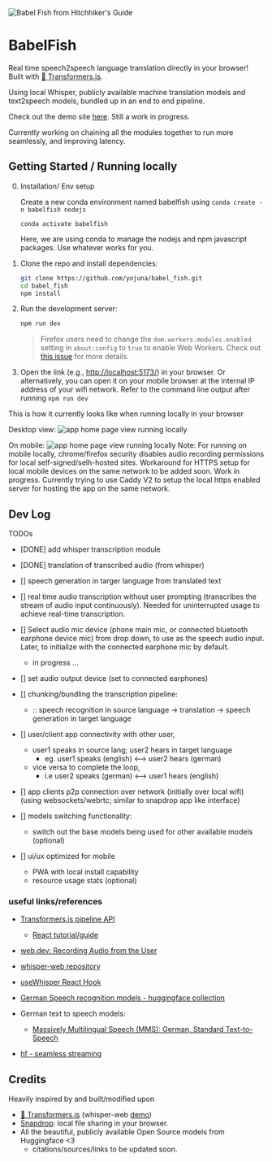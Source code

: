 ![Babel Fish from Hitchhiker's Guide](./public/babelfish.jpg)

# BabelFish

Real time speech2speech language translation directly in your browser! Built with [🤗 Transformers.js](https://github.com/xenova/transformers.js). 

Using local Whisper, publicly available machine translation models and text2speech models, bundled up in an end to end pipeline.

Check out the demo site [here](https://elegant-phoenix-ffa99e.netlify.app/). Still a work in progress.

Currently working on chaining all the modules together to run more seamlessly, and improving latency.


## Getting Started / Running locally

0. Installation/ Env setup

    Create a new conda environment named babelfish using `conda create -n babelfish nodejs`

    ```
    conda activate babelfish
    ```

    Here, we are using conda to manage the nodejs and npm javascript packages. Use whatever works for you.

1. Clone the repo and install dependencies:

    ```bash
    git clone https://github.com/yojuna/babel_fish.git
    cd babel_fish
    npm install
    ```

2. Run the development server:

    ```bash
    npm run dev
    ```
    > Firefox users need to change the `dom.workers.modules.enabled` setting in `about:config` to `true` to enable Web Workers.
    > Check out [this issue](https://github.com/xenova/whisper-web/issues/8) for more details.

3. Open the link (e.g., [http://localhost:5173/](http://localhost:5173/)) in your browser. Or alternatively, you can open it on your mobile browser at the internal IP address of your wifi network. Refer to the command line output after running `npm run dev`

This is how it currently looks like when running locally in your browser

Desktop view:
![app home page view running locally](./public/current_view.jpg)

On mobile:
![app home page view running locally](./public/current_mob.jpg)
Note: For running on mobile locally, chrome/firefox security disables audio recording permissions for local self-signed/selh-hosted sites. Workaround for HTTPS setup for local mobile devices on the same network to be added soon. Work in progress. Currently trying to use Caddy V2 to setup the local https enabled server for hosting the app on the same network.

## Dev Log

TODOs

- [DONE] add whisper transcription module

- [DONE] translation of transcribed audio (from whisper)

- [] speech generation in targer language from translated text

- [] real time audio transcription without user prompting (transcribes the stream of audio input continuously). Needed for uninterrupted usage to achieve real-time transcription.

- [] Select audio mic device (phone main mic, or connected bluetooth earphone device mic) from drop down, to use as the speech audio input. Later, to initialize with the connected earphone mic by default.
    - in progress ...

- [] set audio output device (set to connected earphones)

- [] chunking/bundling the transcription pipeline:
    - :: speech recognition in source language -> translation -> speech generation in target language

- [] user/client app connectivity with other user,
    - user1 speaks in source lang; user2 hears in target language
        - eg. user1 speaks (english) <--> user2 hears (german)
    - vice versa to complete the loop,
        - i.e user2 speaks (german) <--> user1 hears (english)

- [] app clients p2p connection over network (initially over local wifi) (using websockets/webrtc; similar to snapdrop app like interface)

- [] models switching functionality:
    - switch out the base models being used for other available models (optional)

- [] ui/ux optimized for mobile
    - PWA with local install capability
    - resource usage stats (optional)

### useful links/references

- [Transformers.js pipeline API](https://huggingface.co/docs/transformers.js/en/pipelines)
    - [React tutorial/guide](https://huggingface.co/docs/transformers.js/en/tutorials/react)
- [web.dev: Recording Audio from the User](https://web.dev/articles/media-recording-audio)
- [whisper-web repository](https://github.com/xenova/whisper-web)
- [useWhisper React Hook](https://github.com/chengsokdara/use-whisper)
- [German Speech recognition models - huggingface collection](https://huggingface.co/collections/flozi00/german-speech-recognition-654b565d4d9e2a79f4fca073)
- German text to speech models:
    - [Massively Multilingual Speech (MMS): German, Standard Text-to-Speech ](https://huggingface.co/facebook/mms-tts-deu)

- [hf - seamless streaming](https://huggingface.co/facebook/seamless-streaming)

## Credits

Heavily inspired by and built/modified upon
- [🤗 Transformers.js](https://github.com/xenova/transformers.js) (whisper-web [demo](https://github.com/xenova/whisper-web)) 
- [Snapdrop](https://github.com/RobinLinus/snapdrop): local file sharing in your browser.
- All the beautiful, publicly available Open Source models from Huggingface <3
    - citations/sources/links to be updated soon.